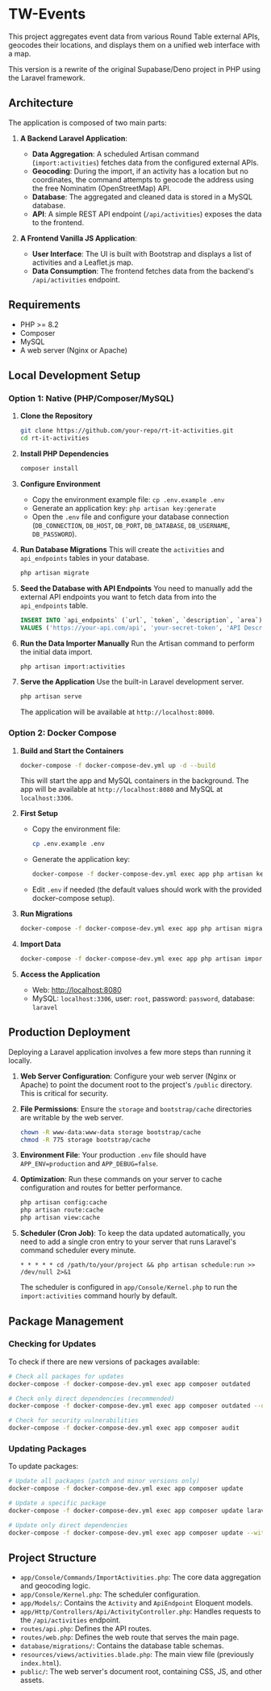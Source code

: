 # TW-Events

This project aggregates event data from various Round Table external APIs, geocodes their locations, and displays them on a unified web interface with a map.

This version is a rewrite of the original Supabase/Deno project in PHP using the Laravel framework.

## Architecture

The application is composed of two main parts:

1.  **A Backend Laravel Application**:

    -   **Data Aggregation**: A scheduled Artisan command (`import:activities`) fetches data from the configured external APIs.
    -   **Geocoding**: During the import, if an activity has a location but no coordinates, the command attempts to geocode the address using the free Nominatim (OpenStreetMap) API.
    -   **Database**: The aggregated and cleaned data is stored in a MySQL database.
    -   **API**: A simple REST API endpoint (`/api/activities`) exposes the data to the frontend.

2.  **A Frontend Vanilla JS Application**:
    -   **User Interface**: The UI is built with Bootstrap and displays a list of activities and a Leaflet.js map.
    -   **Data Consumption**: The frontend fetches data from the backend's `/api/activities` endpoint.

## Requirements

-   PHP >= 8.2
-   Composer
-   MySQL
-   A web server (Nginx or Apache)

## Local Development Setup

### Option 1: Native (PHP/Composer/MySQL)

1.  **Clone the Repository**

    ```bash
    git clone https://github.com/your-repo/rt-it-activities.git
    cd rt-it-activities
    ```

2.  **Install PHP Dependencies**

    ```bash
    composer install
    ```

3.  **Configure Environment**

    -   Copy the environment example file: `cp .env.example .env`
    -   Generate an application key: `php artisan key:generate`
    -   Open the `.env` file and configure your database connection (`DB_CONNECTION`, `DB_HOST`, `DB_PORT`, `DB_DATABASE`, `DB_USERNAME`, `DB_PASSWORD`).

4.  **Run Database Migrations**
    This will create the `activities` and `api_endpoints` tables in your database.

    ```bash
    php artisan migrate
    ```

5.  **Seed the Database with API Endpoints**
    You need to manually add the external API endpoints you want to fetch data from into the `api_endpoints` table.

    ```sql
    INSERT INTO `api_endpoints` (`url`, `token`, `description`, `area`)
    VALUES ('https://your-api.com/api', 'your-secret-token', 'API Description', 'Area Name');
    ```

6.  **Run the Data Importer Manually**
    Run the Artisan command to perform the initial data import.

    ```bash
    php artisan import:activities
    ```

7.  **Serve the Application**
    Use the built-in Laravel development server.
    ```bash
    php artisan serve
    ```
    The application will be available at `http://localhost:8000`.

### Option 2: Docker Compose

1. **Build and Start the Containers**

    ```bash
    docker-compose -f docker-compose-dev.yml up -d --build
    ```
    This will start the app and MySQL containers in the background. The app will be available at `http://localhost:8080` and MySQL at `localhost:3306`.

2. **First Setup**

    - Copy the environment file:
      ```bash
      cp .env.example .env
      ```
    - Generate the application key:
      ```bash
      docker-compose -f docker-compose-dev.yml exec app php artisan key:generate
      ```
    - Edit `.env` if needed (the default values should work with the provided docker-compose setup).

3. **Run Migrations**

    ```bash
    docker-compose -f docker-compose-dev.yml exec app php artisan migrate
    ```

4. **Import Data**

    ```bash
    docker-compose -f docker-compose-dev.yml exec app php artisan import:activities
    ```

5. **Access the Application**

    - Web: [http://localhost:8080](http://localhost:8080)
    - MySQL: `localhost:3306`, user: `root`, password: `password`, database: `laravel`

## Production Deployment

Deploying a Laravel application involves a few more steps than running it locally.

1.  **Web Server Configuration**: Configure your web server (Nginx or Apache) to point the document root to the project's `/public` directory. This is critical for security.

2.  **File Permissions**: Ensure the `storage` and `bootstrap/cache` directories are writable by the web server.

    ```bash
    chown -R www-data:www-data storage bootstrap/cache
    chmod -R 775 storage bootstrap/cache
    ```

3.  **Environment File**: Your production `.env` file should have `APP_ENV=production` and `APP_DEBUG=false`.

4.  **Optimization**: Run these commands on your server to cache configuration and routes for better performance.

    ```bash
    php artisan config:cache
    php artisan route:cache
    php artisan view:cache
    ```

5.  **Scheduler (Cron Job)**: To keep the data updated automatically, you need to add a single cron entry to your server that runs Laravel's command scheduler every minute.
    ```cron
    * * * * * cd /path/to/your/project && php artisan schedule:run >> /dev/null 2>&1
    ```
    The scheduler is configured in `app/Console/Kernel.php` to run the `import:activities` command hourly by default.

## Package Management

### Checking for Updates

To check if there are new versions of packages available:

```bash
# Check all packages for updates
docker-compose -f docker-compose-dev.yml exec app composer outdated

# Check only direct dependencies (recommended)
docker-compose -f docker-compose-dev.yml exec app composer outdated --direct

# Check for security vulnerabilities
docker-compose -f docker-compose-dev.yml exec app composer audit
```

### Updating Packages

To update packages:

```bash
# Update all packages (patch and minor versions only)
docker-compose -f docker-compose-dev.yml exec app composer update

# Update a specific package
docker-compose -f docker-compose-dev.yml exec app composer update laravel/framework

# Update only direct dependencies
docker-compose -f docker-compose-dev.yml exec app composer update --with-dependencies
```

## Project Structure

-   `app/Console/Commands/ImportActivities.php`: The core data aggregation and geocoding logic.
-   `app/Console/Kernel.php`: The scheduler configuration.
-   `app/Models/`: Contains the `Activity` and `ApiEndpoint` Eloquent models.
-   `app/Http/Controllers/Api/ActivityController.php`: Handles requests to the `/api/activities` endpoint.
-   `routes/api.php`: Defines the API routes.
-   `routes/web.php`: Defines the web route that serves the main page.
-   `database/migrations/`: Contains the database table schemas.
-   `resources/views/activities.blade.php`: The main view file (previously `index.html`).
-   `public/`: The web server's document root, containing CSS, JS, and other assets.
